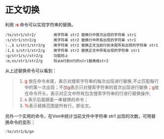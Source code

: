 # 正文切换

利用 **<font color="red"> :s </font>** 命令可以实现字符串的替换。

```
:%s/str1/str2/        用字符串 str2 替换行中首次出现的字符串 str1
:s/str1/str2/g        用字符串 str2 替换行中所有出现的字符串 str1
:.,$ s/str1/str2/g    用字符串 str2 替换正文当前行到末尾所有出现的字符串 str1
:1,$ s/str1/str2/g    用字符串 str2 替换正文中所有出现的字符串 str1
:g/str1/s//str2/g     功能同上
:m,ns/str1/str2/g     将从m行到n行的str1替换成str2
```

从上述替换命令可以看到：

> 1. <font color="red">g</font> 放在命令末尾，表示对搜索字符串的每次出现进行替换,不止匹配每行中的第一次出现；不加<font color="red">g</font>表示只对搜索字符串的首次出现进行替换；<font color="red">g</font>放在命令开头，表示对正文中所有包含搜索字符串的行进行替换操作;
> 2. <font color="red">s</font> 表示后面跟着一串替换的命令；
> 3. <font color="red">%</font>表示替换范围是所有行，即全文。

另外一个实用的命令，在Vim中统计当前文件中字符串 str1 出现的次数，可用替换命令的变形：

    :%s/str1/&/gn